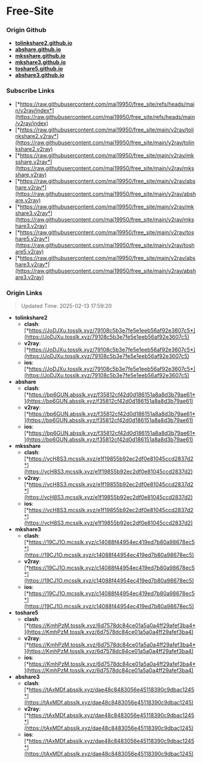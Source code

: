 # Free-Site

### Origin Github

- [**tolinkshare2.github.io**](https://github.com/tolinkshare2/tolinkshare2.github.io)
- [**abshare.github.io**](https://github.com/abshare/abshare.github.io)
- [**mksshare.github.io**](https://github.com/mksshare/mksshare.github.io)
- [**mkshare3.github.io**](https://github.com/mkshare3/mkshare3.github.io)
- [**toshare5.github.io**](https://github.com/toshare5/toshare5.github.io)
- [**abshare3.github.io**](https://github.com/abshare3/abshare3.github.io)

### Subscribe Links

- [*https://raw.githubusercontent.com/mai19950/free_site/refs/heads/main/v2ray/index*](https://raw.githubusercontent.com/mai19950/free_site/refs/heads/main/v2ray/index)
- [*https://raw.githubusercontent.com/mai19950/free_site/main/v2ray/tolinkshare2.v2ray*](https://raw.githubusercontent.com/mai19950/free_site/main/v2ray/tolinkshare2.v2ray)
- [*https://raw.githubusercontent.com/mai19950/free_site/main/v2ray/mksshare.v2ray*](https://raw.githubusercontent.com/mai19950/free_site/main/v2ray/mksshare.v2ray)
- [*https://raw.githubusercontent.com/mai19950/free_site/main/v2ray/abshare.v2ray*](https://raw.githubusercontent.com/mai19950/free_site/main/v2ray/abshare.v2ray)
- [*https://raw.githubusercontent.com/mai19950/free_site/main/v2ray/mkshare3.v2ray*](https://raw.githubusercontent.com/mai19950/free_site/main/v2ray/mkshare3.v2ray)
- [*https://raw.githubusercontent.com/mai19950/free_site/main/v2ray/toshare5.v2ray*](https://raw.githubusercontent.com/mai19950/free_site/main/v2ray/toshare5.v2ray)
- [*https://raw.githubusercontent.com/mai19950/free_site/main/v2ray/abshare3.v2ray*](https://raw.githubusercontent.com/mai19950/free_site/main/v2ray/abshare3.v2ray)

### Origin Links

> Updated Time: 2025-02-13 17:59:20

- **tolinkshare2**
  - **clash**: [*https://JoDJXu.tosslk.xyz/79108c5b3e7fe5e1eeb56af92e3607c5*](https://JoDJXu.tosslk.xyz/79108c5b3e7fe5e1eeb56af92e3607c5)
  - **v2ray**: [*https://JoDJXu.tosslk.xyz/79108c5b3e7fe5e1eeb56af92e3607c5*](https://JoDJXu.tosslk.xyz/79108c5b3e7fe5e1eeb56af92e3607c5)
  - **ios**: [*https://JoDJXu.tosslk.xyz/79108c5b3e7fe5e1eeb56af92e3607c5*](https://JoDJXu.tosslk.xyz/79108c5b3e7fe5e1eeb56af92e3607c5)
- **abshare**
  - **clash**: [*https://bp6GUN.absslk.xyz/f35812cf42d0d186151a8a8d3b79ae61*](https://bp6GUN.absslk.xyz/f35812cf42d0d186151a8a8d3b79ae61)
  - **v2ray**: [*https://bp6GUN.absslk.xyz/f35812cf42d0d186151a8a8d3b79ae61*](https://bp6GUN.absslk.xyz/f35812cf42d0d186151a8a8d3b79ae61)
  - **ios**: [*https://bp6GUN.absslk.xyz/f35812cf42d0d186151a8a8d3b79ae61*](https://bp6GUN.absslk.xyz/f35812cf42d0d186151a8a8d3b79ae61)
- **mksshare**
  - **clash**: [*https://vcH8S3.mcsslk.xyz/e1f19855b92ec2df0e81045ccd2837d2*](https://vcH8S3.mcsslk.xyz/e1f19855b92ec2df0e81045ccd2837d2)
  - **v2ray**: [*https://vcH8S3.mcsslk.xyz/e1f19855b92ec2df0e81045ccd2837d2*](https://vcH8S3.mcsslk.xyz/e1f19855b92ec2df0e81045ccd2837d2)
  - **ios**: [*https://vcH8S3.mcsslk.xyz/e1f19855b92ec2df0e81045ccd2837d2*](https://vcH8S3.mcsslk.xyz/e1f19855b92ec2df0e81045ccd2837d2)
- **mkshare3**
  - **clash**: [*https://19CJ1O.mcsslk.xyz/c14088f44954ec419ed7b80a98678ec5*](https://19CJ1O.mcsslk.xyz/c14088f44954ec419ed7b80a98678ec5)
  - **v2ray**: [*https://19CJ1O.mcsslk.xyz/c14088f44954ec419ed7b80a98678ec5*](https://19CJ1O.mcsslk.xyz/c14088f44954ec419ed7b80a98678ec5)
  - **ios**: [*https://19CJ1O.mcsslk.xyz/c14088f44954ec419ed7b80a98678ec5*](https://19CJ1O.mcsslk.xyz/c14088f44954ec419ed7b80a98678ec5)
- **toshare5**
  - **clash**: [*https://KmhPzM.tosslk.xyz/6d7578dc84ce01a5a0a4ff29afef3ba4*](https://KmhPzM.tosslk.xyz/6d7578dc84ce01a5a0a4ff29afef3ba4)
  - **v2ray**: [*https://KmhPzM.tosslk.xyz/6d7578dc84ce01a5a0a4ff29afef3ba4*](https://KmhPzM.tosslk.xyz/6d7578dc84ce01a5a0a4ff29afef3ba4)
  - **ios**: [*https://KmhPzM.tosslk.xyz/6d7578dc84ce01a5a0a4ff29afef3ba4*](https://KmhPzM.tosslk.xyz/6d7578dc84ce01a5a0a4ff29afef3ba4)
- **abshare3**
  - **clash**: [*https://tAxMDf.absslk.xyz/dae48c8483056e45118390c9dbac1245*](https://tAxMDf.absslk.xyz/dae48c8483056e45118390c9dbac1245)
  - **v2ray**: [*https://tAxMDf.absslk.xyz/dae48c8483056e45118390c9dbac1245*](https://tAxMDf.absslk.xyz/dae48c8483056e45118390c9dbac1245)
  - **ios**: [*https://tAxMDf.absslk.xyz/dae48c8483056e45118390c9dbac1245*](https://tAxMDf.absslk.xyz/dae48c8483056e45118390c9dbac1245)
